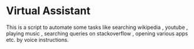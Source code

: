 # Virtual Assistant 

This is a script to automate some tasks like searching wikipedia , youtube , playing music , searching queries on stackoverflow , opening various apps etc. by voice instructions.
